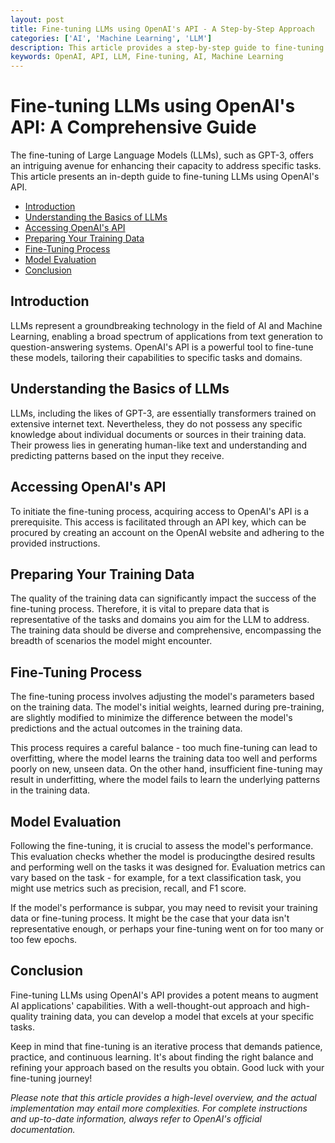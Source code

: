 ```yaml
---
layout: post
title: Fine-tuning LLMs using OpenAI's API - A Step-by-Step Approach
categories: ['AI', 'Machine Learning', 'LLM']
description: This article provides a step-by-step guide to fine-tuning Large Language Models using OpenAI's API.
keywords: OpenAI, API, LLM, Fine-tuning, AI, Machine Learning
---
```

# Fine-tuning LLMs using OpenAI's API: A Comprehensive Guide

The fine-tuning of Large Language Models (LLMs), such as GPT-3, offers an intriguing avenue for enhancing their capacity to address specific tasks. This article presents an in-depth guide to fine-tuning LLMs using OpenAI's API.

- [Introduction](#introduction)
- [Understanding the Basics of LLMs](#understanding-the-basics-of-llms)
- [Accessing OpenAI's API](#accessing-openais-api)
- [Preparing Your Training Data](#preparing-your-training-data)
- [Fine-Tuning Process](#fine-tuning-process)
- [Model Evaluation](#model-evaluation)
- [Conclusion](#conclusion)

## Introduction <a name="introduction"></a>

LLMs represent a groundbreaking technology in the field of AI and Machine Learning, enabling a broad spectrum of applications from text generation to question-answering systems. OpenAI's API is a powerful tool to fine-tune these models, tailoring their capabilities to specific tasks and domains.

## Understanding the Basics of LLMs <a name="understanding-the-basics-of-llms"></a>

LLMs, including the likes of GPT-3, are essentially transformers trained on extensive internet text. Nevertheless, they do not possess any specific knowledge about individual documents or sources in their training data. Their prowess lies in generating human-like text and understanding and predicting patterns based on the input they receive.

## Accessing OpenAI's API <a name="accessing-openais-api"></a>

To initiate the fine-tuning process, acquiring access to OpenAI's API is a prerequisite. This access is facilitated through an API key, which can be procured by creating an account on the OpenAI website and adhering to the provided instructions.

## Preparing Your Training Data <a name="preparing-your-training-data"></a>

The quality of the training data can significantly impact the success of the fine-tuning process. Therefore, it is vital to prepare data that is representative of the tasks and domains you aim for the LLM to address. The training data should be diverse and comprehensive, encompassing the breadth of scenarios the model might encounter.

## Fine-Tuning Process <a name="fine-tuning-process"></a>

The fine-tuning process involves adjusting the model's parameters based on the training data. The model's initial weights, learned during pre-training, are slightly modified to minimize the difference between the model's predictions and the actual outcomes in the training data.

This process requires a careful balance - too much fine-tuning can lead to overfitting, where the model learns the training data too well and performs poorly on new, unseen data. On the other hand, insufficient fine-tuning may result in underfitting, where the model fails to learn the underlying patterns in the training data.

## Model Evaluation <a name="model-evaluation"></a>

Following the fine-tuning, it is crucial to assess the model's performance. This evaluation checks whether the model is producingthe desired results and performing well on the tasks it was designed for. Evaluation metrics can vary based on the task - for example, for a text classification task, you might use metrics such as precision, recall, and F1 score.

If the model's performance is subpar, you may need to revisit your training data or fine-tuning process. It might be the case that your data isn't representative enough, or perhaps your fine-tuning went on for too many or too few epochs.

## Conclusion <a name="conclusion"></a>

Fine-tuning LLMs using OpenAI's API provides a potent means to augment AI applications' capabilities. With a well-thought-out approach and high-quality training data, you can develop a model that excels at your specific tasks.

Keep in mind that fine-tuning is an iterative process that demands patience, practice, and continuous learning. It's about finding the right balance and refining your approach based on the results you obtain. Good luck with your fine-tuning journey!

*Please note that this article provides a high-level overview, and the actual implementation may entail more complexities. For complete instructions and up-to-date information, always refer to OpenAI's official documentation.*
